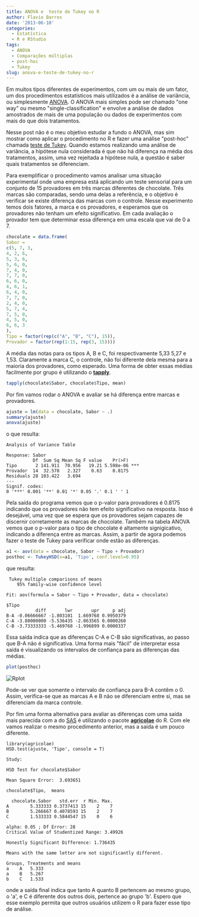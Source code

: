 ```yaml
---
title: ANOVA e  teste de Tukey no R
author: Flavio Barros
date: '2013-06-10'
categories:
  - Estatística
  - R e RStudio
tags:
  - ANOVA
  - Comparações múltiplas
  - post-hoc
  - Tukey
slug: anova-e-teste-de-tukey-no-r
---
```


Em muitos tipos diferentes de experimentos, com um ou mais de um fator, um dos procedimentos estatísticos mais utilizados é a análise de variância, ou simplesmente [ANOVA](http://www.portalaction.com.br/content/anova). O ANOVA mais simples pode ser chamado "one way" ou mesmo "single-classification" e envolve a análise de dados amostrados de mais de uma população ou dados de experimentos com mais do que dois tratamentos.

Nesse post não é o meu objetivo estudar a fundo o ANOVA, mas sim mostrar como aplicar o procedimento no R e fazer uma análise "post-hoc" chamada [teste de Tukey](http://www.portalaction.com.br/content/31-teste-de-tukey). Quando estamos realizando uma análise de variância, a hipótese nula considerada é que não há diferença na média dos tratamentos, assim, uma vez rejeitada a hipótese nula, a questão é saber quais tratamentos se diferenciam.

Para exemplificar o procedimento vamos analisar uma situação experimental onde uma empresa está aplicando um teste sensorial para um conjunto de 15 provadores em três marcas diferentes de chocolate. Três marcas são comparadas, sendo uma delas a referência, e o objetivo é verificar se existe diferença das marcas com o controle. Nesse experimento temos dois fatores, a marca e os provadores,  e esperamos que os provadores não tenham um efeito significativo. Em cada avaliação o provador tem que determinar essa diferença em uma escala que vai de 0 a 7.

```r
chocolate = data.frame(
Sabor =
c(5, 7, 3,
4, 2, 6,
5, 3, 6,
5, 6, 0,
7, 4, 0,
7, 7, 0,
6, 6, 0,
4, 6, 1,
6, 4, 0,
7, 7, 0,
2, 4, 0,
5, 7, 4,
7, 5, 0,
4, 5, 0,
6, 6, 3
),
Tipo = factor(rep(c("A", "B", "C"), 15)),
Provador = factor(rep(1:15, rep(3, 15))))
```

A média das notas para os tipos A, B e C, foi respectivamente 5,33 5,27 e 1,53. Claramente a marca C, o controle, não foi diferente dela mesma para a maioria dos provadores, como esperado. Uma forma de obter essas médias facilmente por grupo é utilizando o [**tapply**](http://stat.ethz.ch/R-manual/R-devel/library/base/html/tapply.html).

```r
tapply(chocolate$Sabor, chocolate$Tipo, mean)
```

Por fim vamos rodar o ANOVA e avaliar se há diferença entre marcas e provadores.

```r
ajuste = lm(data = chocolate, Sabor ~ .)
summary(ajuste)
anova(ajuste)
```

o que resulta:

    Analysis of Variance Table

    Response: Sabor
              Df  Sum Sq Mean Sq F value    Pr(>F)
    Tipo       2 141.911  70.956   19.21 5.598e-06 ***
    Provador  14  32.578   2.327    0.63    0.8175
    Residuals 28 103.422   3.694
    ---
    Signif. codes:
    0 '***' 0.001 '**' 0.01 '*' 0.05 '.' 0.1 ' ' 1

Pela saída do programa vemos que o p-valor para provadores é 0.8175 indicando que os provadores não tem efeito significativo na resposta. Isso é desejável, uma vez que se espera que os provadores sejam capazes de discernir corretamente as marcas de chocolate. Também na tabela ANOVA vemos que o p-valor para o tipo de chocolate é altamente signigicativo, indicando a diferença entre as marcas. Assim, a partir de agora podemos fazer o teste de Tukey para verificar onde estão as diferenças.

```r
a1 <- aov(data = chocolate, Sabor ~ Tipo + Provador)
posthoc <- TukeyHSD(x=a1, 'Tipo', conf.level=0.95)
```

que resulta:

     Tukey multiple comparisons of means
        95% family-wise confidence level

    Fit: aov(formula = Sabor ~ Tipo + Provador, data = chocolate)

    $Tipo
               diff       lwr       upr     p adj
    B-A -0.06666667 -1.803101  1.669768 0.9950379
    C-A -3.80000000 -5.536435 -2.063565 0.0000260
    C-B -3.73333333 -5.469768 -1.996899 0.0000337

Essa saída indica que as diferenças C-A e C-B são significativas, ao passo que B-A não é significativa. Uma forma mais "fácil" de interpretar essa saída é visualizando os intervalos de confiança para as diferenças das médias.

```r
plot(posthoc)
```

![Rplot](http://www.flaviobarros.net/wp-content/uploads/2013/06/Rplot.jpeg)

Pode-se ver que somente o intervalo de confiança para B-A contêm o 0. Assim, verifica-se que as marcas A e B não se diferenciam entre si, mas se diferenciam da marca controle.

Por fim uma forma alternativa para avaliar as diferenças com uma saída mais parecida com a do [SAS](http://www.sas.com/) é utilizando o pacote [**agricolae**](http://cran.r-project.org/web/packages/agricolae/index.html) do R. Com ele vamos realizar o mesmo procedimento anterior, mas a saída é um pouco diferente.

    library(agricolae)
    HSD.test(ajuste, 'Tipo', console = T)

    Study:

    HSD Test for chocolate$Sabor

    Mean Square Error:  3.693651

    chocolate$Tipo,  means

      chocolate.Sabor   std.err  r Min. Max.
    A        5.333333 0.3737413 15    2    7
    B        5.266667 0.4078593 15    2    7
    C        1.533333 0.5844547 15    0    6

    alpha: 0.05 ; Df Error: 28
    Critical Value of Studentized Range: 3.49926

    Honestly Significant Difference: 1.736435

    Means with the same letter are not significantly different.

    Groups, Treatments and means
    a    A   5.333
    a    B   5.267
    b    C   1.533

onde a saída final indica que tanto A quanto B pertencem ao mesmo grupo, o 'a', e C é diferente dos outros dois, pertence ao grupo 'b'. Espero que esse exemplo permita que outros usuários utilizem o R para fazer esse tipo de análise.
